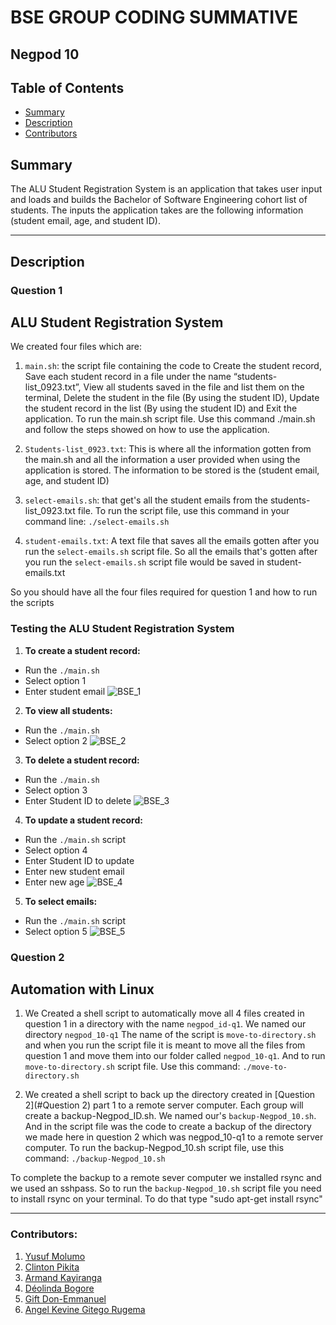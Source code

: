 # BSE GROUP CODING SUMMATIVE

## Negpod 10

## Table of Contents
- [Summary](#Summary)
- [Description](#Description)
- [Contributors](#Contributors)
  
## Summary
The ALU Student Registration System is an application that takes user input and loads and builds the Bachelor of Software Engineering cohort list of students. The inputs the application takes are the following information (student email, age, and student ID).

---

## Description

### Question 1
## ALU Student Registration System

We created four files which are:
1. `main.sh`: the script file containing the code to Create the student record, Save each student record in a file under the name “students-list_0923.txt”, View all students saved in the file and list them on the terminal, Delete the student in the file (By using the student ID), Update the student record in the list (By using the student ID) and Exit the application. To run the main.sh script file. Use this command ./main.sh and follow the steps showed on how to use the application.
   
2. `Students-list_0923.txt`: This is where all the information gotten from the main.sh and all the information a user provided when using the application is stored. The information to be stored is the (student email, age, and student ID)

3. `select-emails.sh`: that get's all the student emails from the students-list_0923.txt file. To run the script file, use this command in  your command line:
 `./select-emails.sh`

4. `student-emails.txt`: A text file that saves all the emails gotten after you run the `select-emails.sh` script file. So all the emails that's gotten after you run the `select-emails.sh` script file would be saved in student-emails.txt

So you should have all the four files required for question 1 and how to run the scripts

### Testing the ALU Student Registration System
1. **To create a student record:**
- Run  the `./main.sh`
- Select option 1
- Enter student email
![BSE_1](https://github.com/yusufmolumo/group10codingsummative2/assets/112552126/ba8e7c61-dcaf-46af-b330-4a2736a12f31)

2. **To view all students:**
- Run the `./main.sh`
- Select option 2
![BSE_2](https://github.com/yusufmolumo/group10codingsummative2/assets/112552126/2dbcf24e-ef04-4113-b6a4-89dcea06dea4)

3. **To delete a student record:**
- Run the `./main.sh`
- Select option 3
- Enter Student ID to delete
![BSE_3](https://github.com/yusufmolumo/group10codingsummative2/assets/112552126/5566857a-8a77-4e9c-af00-ea1d54b77494)

4. **To update a student record:**
- Run the `./main.sh` script
- Select option 4
- Enter Student ID to update
- Enter new student email
- Enter new age
![BSE_4](https://github.com/yusufmolumo/group10codingsummative2/assets/112552126/f35a0a18-43d1-47ec-b776-67ad88ee46bc)

5. **To select emails:**
- Run the `./main.sh` script
- Select option 5
![BSE_5](https://github.com/yusufmolumo/group10codingsummative2/assets/112552126/904506ee-25aa-4548-813e-c89f0affbbd4)

### Question 2
## Automation with Linux

1. We Created a shell script to automatically move all 4 files created in question 1 in a directory with the name `negpod_id-q1`. We named our directory `negpod_10-q1`
The name of the script is `move-to-directory.sh` and when you run the script file it is meant to move all the files from question 1 and move them into our folder called `negpod_10-q1`. And to run `move-to-directory.sh` script file. Use this command:
`./move-to-directory.sh`

2. We created a shell script to back up the directory created in [Question 2](#Question 2) part 1 to a remote server computer. Each group will create a backup-Negpod_ID.sh. We named our's `backup-Negpod_10.sh`. And in the script file was the code to create a backup of the directory we made here in question 2 which was negpod_10-q1 to a remote server computer. To run the backup-Negpod_10.sh script file, use this command:
 `./backup-Negpod_10.sh`

To complete the backup to a remote sever computer we installed rsync and we used an sshpass. So to run the `backup-Negpod_10.sh` script file you need to install rsync on your terminal.
To do that type "sudo apt-get install rsync"

---

### Contributors:
1. [Yusuf Molumo](https://github.com/yusufmolumo)
2. [Clinton Pikita](https://github.com/Clint07-datascientist)
3. [Armand Kayiranga](https://github.com/Armandkay)
4. [Déolinda Bogore](https://github.com/Deolinda1506)
5. [Gift Don-Emmanuel](https://github.com/Giftiee001)
6. [Angel Kevine Gitego Rugema](https://github.com/AngeGitego)
